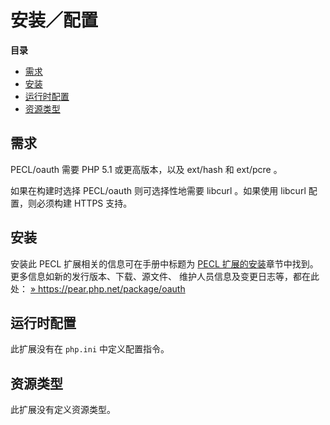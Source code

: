 安装／配置
==========

**目录**

-   [需求](/oauth/setup.html#需求)
-   [安装](/oauth/setup.html#安装)
-   [运行时配置](/oauth/setup.html#运行时配置)
-   [资源类型](/oauth/setup.html#资源类型)

需求
----

PECL/oauth 需要 PHP 5.1 或更高版本，以及 ext/hash 和 ext/pcre 。

如果在构建时选择 PECL/oauth 则可选择性地需要 libcurl 。如果使用 libcurl
配置，则必须构建 HTTPS 支持。

安装
----

安装此 PECL 扩展相关的信息可在手册中标题为
<a href="/install/pecl.html" class="link">PECL 扩展的安装</a>章节中找到。更多信息如新的发行版本、下载、源文件、
维护人员信息及变更日志等，都在此处：
<a href="https://pear.php.net/package/oauth" class="link external">» https://pear.php.net/package/oauth</a>

运行时配置
----------

此扩展没有在 `php.ini` 中定义配置指令。

资源类型
--------

此扩展没有定义资源类型。
